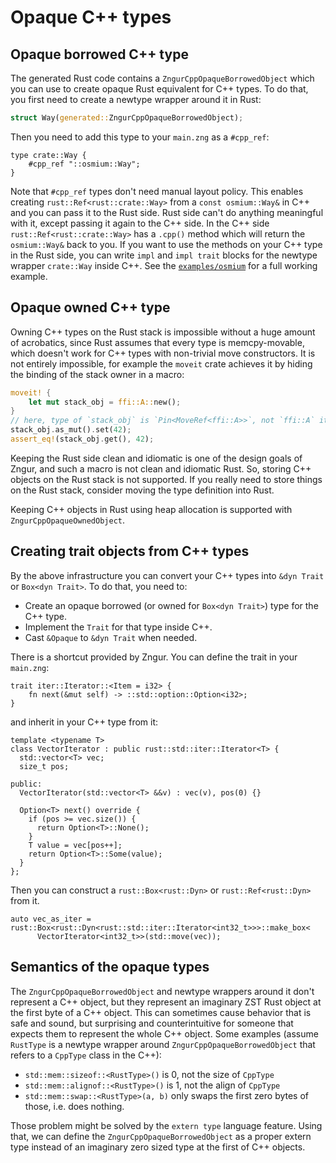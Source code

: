 # Opaque C++ types

## Opaque borrowed C++ type

The generated Rust code contains a `ZngurCppOpaqueBorrowedObject`
which you can use to create opaque Rust equivalent for C++ types.
To do that, you first need to create a newtype wrapper around it in Rust:

```Rust
struct Way(generated::ZngurCppOpaqueBorrowedObject);
```

Then you need to add this type to your `main.zng` as a `#cpp_ref`:

```
type crate::Way {
    #cpp_ref "::osmium::Way";
}
```

Note that `#cpp_ref` types don't need manual layout policy.
This enables creating `rust::Ref<rust::crate::Way>` from a `const osmium::Way&` in C++
and you can pass it to the Rust side.
Rust side can't do anything meaningful with it, except passing it again to the C++ side.
In the C++ side `rust::Ref<rust::crate::Way>` has a `.cpp()` method
which will return the `osmium::Way&` back to you.
If you want to use the methods on your C++ type in the Rust side,
you can write `impl` and `impl trait` blocks for the newtype wrapper `crate::Way` inside C++.
See the [`examples/osmium`](https://github.com/HKalbasi/zngur/blob/main/examples/osmium) for a full working example.

## Opaque owned C++ type

Owning C++ types on the Rust stack is impossible without a huge amount of acrobatics,
since Rust assumes that every type is memcpy-movable,
which doesn't work for C++ types with non-trivial move constructors.
It is not entirely impossible,
for example the `moveit` crate achieves it by hiding the binding of the stack owner in a macro:

```Rust
moveit! {
    let mut stack_obj = ffi::A::new();
}
// here, type of `stack_obj` is `Pin<MoveRef<ffi::A>>`, not `ffi::A` itself.
stack_obj.as_mut().set(42);
assert_eq!(stack_obj.get(), 42);
```

Keeping the Rust side clean and idiomatic is one of the design goals of Zngur,
and such a macro is not clean and idiomatic Rust.
So, storing C++ objects on the Rust stack is not supported.
If you really need to store things on the Rust stack,
consider moving the type definition into Rust.

Keeping C++ objects in Rust using heap allocation
is supported with `ZngurCppOpaqueOwnedObject`.

## Creating trait objects from C++ types

By the above infrastructure you can convert your C++ types into `&dyn Trait` or `Box<dyn Trait>`.
To do that, you need to:

- Create an opaque borrowed (or owned for `Box<dyn Trait>`) type for the C++ type.
- Implement the `Trait` for that type inside C++.
- Cast `&Opaque` to `&dyn Trait` when needed.

There is a shortcut provided by Zngur.
You can define the trait in your `main.zng`:

```
trait iter::Iterator::<Item = i32> {
    fn next(&mut self) -> ::std::option::Option<i32>;
}
```

and inherit in your C++ type from it:

```
template <typename T>
class VectorIterator : public rust::std::iter::Iterator<T> {
  std::vector<T> vec;
  size_t pos;

public:
  VectorIterator(std::vector<T> &&v) : vec(v), pos(0) {}

  Option<T> next() override {
    if (pos >= vec.size()) {
      return Option<T>::None();
    }
    T value = vec[pos++];
    return Option<T>::Some(value);
  }
};
```

Then you can construct a `rust::Box<rust::Dyn>` or `rust::Ref<rust::Dyn>` from it.

```
auto vec_as_iter = rust::Box<rust::Dyn<rust::std::iter::Iterator<int32_t>>>::make_box<
      VectorIterator<int32_t>>(std::move(vec));
```

## Semantics of the opaque types

The `ZngurCppOpaqueBorrowedObject` and newtype wrappers around it don't represent a C++ object,
but they represent an imaginary ZST Rust object at the first byte of a C++ object.
This can sometimes cause behavior that is safe and sound,
but surprising and counterintuitive for someone that expects them to represent the whole C++ object.
Some examples (assume `RustType` is a newtype wrapper around `ZngurCppOpaqueBorrowedObject`
that refers to a `CppType` class in the C++):

- `std::mem::sizeof::<RustType>()` is 0, not the size of `CppType`
- `std::mem::alignof::<RustType>()` is 1, not the align of `CppType`
- `std::mem::swap::<RustType>(a, b)` only swaps the first zero bytes of those, i.e. does nothing.

Those problem might be solved by the `extern type` language feature.
Using that, we can define the `ZngurCppOpaqueBorrowedObject` as a proper extern type
instead of an imaginary zero sized type at the first of C++ objects.
